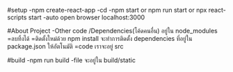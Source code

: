 #setup
-npm create-react-app <projectName>
-cd <projectName>
-npm start or npm run start or npx react-scripts start
-auto open browser localhost:3000

#About Project
-Other code /Dependencies(โค้ดคนอื่น) อยู่ใน node_modules
    =ลบทิ้งได้
    =ติดตั้งใหม่ด้วย npm install จะทำการติดตั้ง dependencies ที่อยู่ใน package.json ให้อัตโนมัติ
    =code เราจะอยู่ src

#build
-npm run build 
    -file จะอยู่ใน build/static
